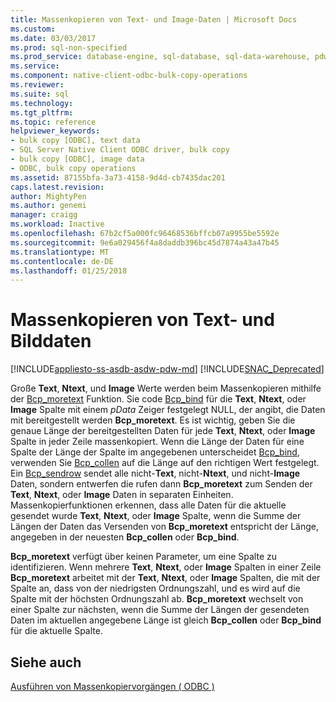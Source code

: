 ```yaml
---
title: Massenkopieren von Text- und Image-Daten | Microsoft Docs
ms.custom: 
ms.date: 03/03/2017
ms.prod: sql-non-specified
ms.prod_service: database-engine, sql-database, sql-data-warehouse, pdw
ms.service: 
ms.component: native-client-odbc-bulk-copy-operations
ms.reviewer: 
ms.suite: sql
ms.technology: 
ms.tgt_pltfrm: 
ms.topic: reference
helpviewer_keywords:
- bulk copy [ODBC], text data
- SQL Server Native Client ODBC driver, bulk copy
- bulk copy [ODBC], image data
- ODBC, bulk copy operations
ms.assetid: 87155bfa-3a73-4158-9d4d-cb7435dac201
caps.latest.revision: 
author: MightyPen
ms.author: genemi
manager: craigg
ms.workload: Inactive
ms.openlocfilehash: 67b2cf5a000fc96468536bffcb07a9955be5592e
ms.sourcegitcommit: 9e6a029456f4a8daddb396bc45d7874a43a47b45
ms.translationtype: MT
ms.contentlocale: de-DE
ms.lasthandoff: 01/25/2018
---
```

# <a name="bulk-copying-text-and-image-data"></a>Massenkopieren von Text- und Bilddaten
[!INCLUDE[appliesto-ss-asdb-asdw-pdw-md](../../includes/appliesto-ss-asdb-asdw-pdw-md.md)]
[!INCLUDE[SNAC_Deprecated](../../includes/snac-deprecated.md)]

  Große **Text**, **Ntext**, und **Image** Werte werden beim Massenkopieren mithilfe der [Bcp_moretext](../../relational-databases/native-client-odbc-extensions-bulk-copy-functions/bcp-moretext.md) Funktion. Sie code [Bcp_bind](../../relational-databases/native-client-odbc-extensions-bulk-copy-functions/bcp-bind.md) für die **Text**, **Ntext**, oder **Image** Spalte mit einem *pData* Zeiger festgelegt NULL, der angibt, die Daten mit bereitgestellt werden **Bcp_moretext**. Es ist wichtig, geben Sie die genaue Länge der bereitgestellten Daten für jede **Text**, **Ntext**, oder **Image** Spalte in jeder Zeile massenkopiert. Wenn die Länge der Daten für eine Spalte der Länge der Spalte im angegebenen unterscheidet [Bcp_bind](../../relational-databases/native-client-odbc-extensions-bulk-copy-functions/bcp-bind.md), verwenden Sie [Bcp_collen](../../relational-databases/native-client-odbc-extensions-bulk-copy-functions/bcp-collen.md) auf die Länge auf den richtigen Wert festgelegt. Ein [Bcp_sendrow](../../relational-databases/native-client-odbc-extensions-bulk-copy-functions/bcp-sendrow.md) sendet alle nicht-**Text**, nicht-**Ntext**, und nicht-**Image** Daten, sondern entwerfen die rufen dann **Bcp_moretext** zum Senden der **Text**, **Ntext**, oder **Image** Daten in separaten Einheiten. Massenkopierfunktionen erkennen, dass alle Daten für die aktuelle gesendet wurde **Text**, **Ntext**, oder **Image** Spalte, wenn die Summe der Längen der Daten das Versenden von **Bcp_moretext** entspricht der Länge, angegeben in der neuesten **Bcp_collen** oder **Bcp_bind**.  
  
 **Bcp_moretext** verfügt über keinen Parameter, um eine Spalte zu identifizieren. Wenn mehrere **Text**, **Ntext**, oder **Image** Spalten in einer Zeile **Bcp_moretext** arbeitet mit der **Text**, **Ntext**, oder **Image** Spalten, die mit der Spalte an, dass von der niedrigsten Ordnungszahl, und es wird auf die Spalte mit der höchsten Ordnungszahl ab. **Bcp_moretext** wechselt von einer Spalte zur nächsten, wenn die Summe der Längen der gesendeten Daten im aktuellen angegebene Länge ist gleich **Bcp_collen** oder **Bcp_bind** für die aktuelle Spalte.  
  
## <a name="see-also"></a>Siehe auch  
 [Ausführen von Massenkopiervorgängen &#40; ODBC &#41;](../../relational-databases/native-client-odbc-bulk-copy-operations/performing-bulk-copy-operations-odbc.md)  
  
  
